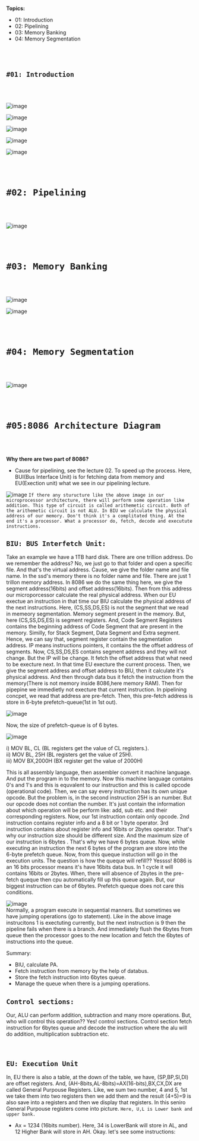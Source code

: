 <br>

**Topics:**
- 01: Introduction 
- 02: Pipelining
- 03: Memory Banking
- 04: Memory Segmentation

<br>
<br>

## `#01: Introduction` 
<br>
<br>

![image](img/img01.jpg)

![image](img/img02.jpg)

![image](img/img03.jpg)

![image](img/img11.jpg)

![image](img/img04.jpg)


<br>
<br>

# `#02: Pipelining` 
<br>
<br>


![image](img/img05.jpg)


<br>
<br>

# `#03: Memory Banking` 
<br>
<br>


![image](img/img06.jpg)

![image](img/img07.jpg)


<br>
<br>

# `#04: Memory Segmentation` 
<br>
<br>

![image](img/img08.jpg)


<br>
<br>

# `#05:8086 Architecture Diagram` 
<br>
<br>

**Why there are two part of 8086?**

- Cause for pipelining, see the lecture 02. To speed up the process. Here, BUI(Bus Interface Unit) is for fetching data from memory and EU(Exection unit) what we see in our 
pipelining lecture. 

![image](img/ALU_block.gif)
`If there any sturucture like the above image in our microprocessor architecture, there will perform some operation like addition. This type of circuit is called arithemetic circuit. Both of the arithemetic circuit is not ALU. In BIU we calculate the physical address of our memory. Don't think it's a complitated thing. At the end it's a processor. What a processor do, fetch, decode and executute instructions.`


## `BIU: BUS Interfetch Unit:`
Take an example we have a 1TB hard disk. There are one trillion address. Do we remember the address? No, we just go to that folder and open a specific file. And that's the virtual address. Cause, we give the folder name and file name. In the ssd's memory there is no folder name and file. There are just 1 trillon memory address. In 8086 we do the same thing here, we give the segment address(16bits) and offset address(16bits). Then from this address our microporcessor calculate the real physical address. When our EU exectue 
an instruction in that time our BIU calculate the physical address of the next instructions. Here, (CS,SS,DS,ES) is not the segment that we read in memeory segmentation. 
Memory segment present in the memory. But, here (CS,SS,DS,ES) is segment registers. And, Code Segment Registers contains the beginning address of Code Segment that are present in the memory. Similly, for Stack Segment, Data Segment and Extra segment. Hence, we can say that, segment register contain the segmentation address. IP means instructions  pointers, it contains the the offset address of segments. Now, CS,SS,DS,ES contains segment address and they will not change. But the IP will be change. It fetch the offset address that what need to be execture next. In that time EU execture the current process. Then, we give the 
segment address and offset address to BIU, then it calculate it's physical address. And then through data bus it fetch the instruction from the memory(There is not memory inside 8086,here memory RAM). Then for pipepine we immedietly not execture that current instruction. In pipelining concpet, we read that address are pre-fetch. Then, this pre-fetch address is store in 6-byte prefetch-queue(1st in 1st out).  

![image](img/img09.jpg)

Now, the size of prefetch-queue is of 6 bytes.

![image](img/img09.png)

i) MOV BL, CL (BL registers get the value of CL registers.). <br>
ii) MOV BL, 25H (BL registers get the value of 25H). <br>
iii) MOV BX,2000H (BX register get the value of 2000H) <br>

This is all assembly language, then assembler convert it machine language. And put 
the program in to the memory. Now this machine language contains 0's and 1's and this 
is equvalent to our instruction and this is called opcode (operational code). Then, 
we can say every instruction has its own unique opcode. But the problem is, in the second instruction 25H is an number. But our opcode does not contian the number. It's just contain the information about which operation will be perform like: add, sub etc. and their corresponding registers. Now, our 1st instruction contain only opcode. 2nd instruction contains register info and a 8 bit or 1 byte operator. 3rd instruction contains about register info and 16bits or 2bytes operator. That's why our instruction 
size should be different size. And the maximum size of our instruction is 6bytes . That's why we have 6 bytes queue. Now, while executing an instruction the next 6 bytes of the program are store into the 6-byte prefetch queue. Now, from this queque instuction will go in the execution units. The question is how the queque will refill?? Yessss! 8086 is an 16 bits processor means it's have 16bits data bus. In 1 cycle it will contains 16bits or 2bytes. When, there will absence of 2bytes in the pre-fetch queque then cpu automatically fill up this queue again. But, our biggest instruction can be of 6bytes. Prefetch queque does not care this conditions. 


![image](img/img10.png) <br>
Normally, a program execute in sequential manners. But sometimes we have jumping operations (go to statement). Like in the above image instrucitons 1 is exectuting currently, but the next instruction is 9 then the pipeline fails when there is a branch. And immediately flush the 6bytes from queue then the processor goes to the new location and fetch the 6bytes of instructions into the queue.

Summary:
- BIU, calculate PA.
- Fetch instruction from memory by the help of databus.
- Store the fetch instruction into 6bytes queue.
- Manage the queue when there is a jumping operations.


## `Control sections:`
Our, ALU can perform addition, subtraction and many more operations. But, who will control this operation?? Yes! control sections. Control section fetch instruction for 6bytes queue and decode the instruction where the alu will do addition, multiplication subtraction etc.

<br>

## `EU: Execution Unit`

In, EU there is also a table, at the down of the table, we have, (SP,BP,SI,DI) are offset registers. And, (AH-8bits,AL-8bits)=AX(16-bits),BX,CX,DX are called General Purpouse Registers. Like, we sum two number, 4 and 5, 1st we take them into two registers then we add them and the result (4+5)=9 is also save into a registers and then we display that registers. In this seniro General Purpouse registers come into picture. `Here, U,L is Lower bank and upper bank.`

- Ax = 1234 (16bits number). Here, 34 is LowerBank will store in AL, and 12 Higher Bank 
will store in AH.  Okay. let's see some instructions:





